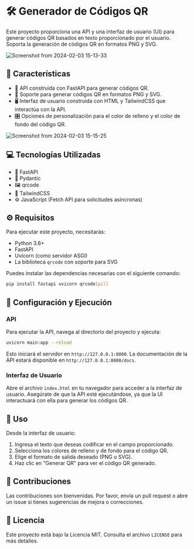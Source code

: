 # 🛠 Generador de Códigos QR

Este proyecto proporciona una API y una interfaz de usuario (UI) para generar códigos QR basados en texto proporcionado por el usuario. Soporta la generación de códigos QR en formatos PNG y SVG.

![Screenshot from 2024-02-03 15-13-33](https://github.com/eriktaveras/CodigoQR/assets/10116703/6feb8a0f-3bb2-4ae6-99c0-b6cbb8b96b97)

## 🌟 Características

- 🚀 API construida con FastAPI para generar códigos QR.
- 🎨 Soporte para generar códigos QR en formatos PNG y SVG.
- 🖥️ Interfaz de usuario construida con HTML y TailwindCSS que interactúa con la API.
- 🎛️ Opciones de personalización para el color de relleno y el color de fondo del código QR.

![Screenshot from 2024-02-03 15-15-25](https://github.com/eriktaveras/CodigoQR/assets/10116703/dc744732-579a-4a3a-bbe4-ce3866cd5785)

## 💻 Tecnologías Utilizadas

- 🐍 FastAPI
- 📐 Pydantic
- 🖼️ qrcode
- 🌈 TailwindCSS
- ⚙️ JavaScript (Fetch API para solicitudes asíncronas)

## ⚙️ Requisitos

Para ejecutar este proyecto, necesitarás:

- Python 3.6+
- FastAPI
- Uvicorn (como servidor ASGI)
- La biblioteca `qrcode` con soporte para SVG

Puedes instalar las dependencias necesarias con el siguiente comando:

```bash
pip install fastapi uvicorn qrcode[pil]
```

## 🚀 Configuración y Ejecución

### API

Para ejecutar la API, navega al directorio del proyecto y ejecuta:

```bash
uvicorn main:app --reload
```

Esto iniciará el servidor en `http://127.0.0.1:8000`. La documentación de la API estará disponible en `http://127.0.0.1:8000/docs`.

### Interfaz de Usuario

Abre el archivo `index.html` en tu navegador para acceder a la interfaz de usuario. Asegúrate de que la API esté ejecutándose, ya que la UI interactuará con ella para generar los códigos QR.

## 📖 Uso

Desde la interfaz de usuario:

1. Ingresa el texto que deseas codificar en el campo proporcionado.
2. Selecciona los colores de relleno y de fondo para el código QR.
3. Elige el formato de salida deseado (PNG o SVG).
4. Haz clic en "Generar QR" para ver el código QR generado.

## 🤝 Contribuciones

Las contribuciones son bienvenidas. Por favor, envía un pull request o abre un issue si tienes sugerencias de mejora o correcciones.

## 📜 Licencia

Este proyecto está bajo la Licencia MIT. Consulta el archivo `LICENSE` para más detalles.

